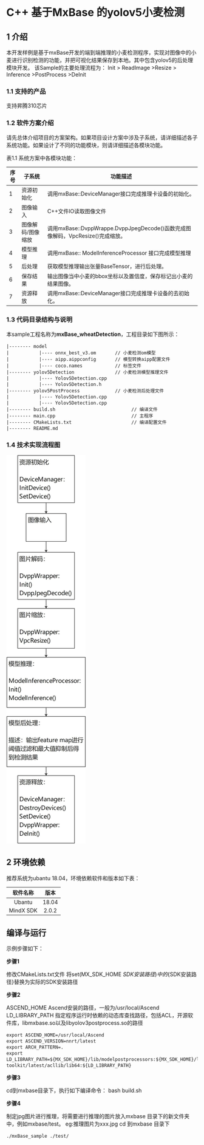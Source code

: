 # C++ 基于MxBase 的yolov5小麦检测

## 1 介绍
本开发样例是基于mxBase开发的端到端推理的小麦检测程序，实现对图像中的小麦进行识别检测的功能，并把可视化结果保存到本地。其中包含yolov5的后处理模块开发。
该Sample的主要处理流程为：
Init > ReadImage >Resize > Inference >PostProcess >DeInit

### 1.1 支持的产品

支持昇腾310芯片

### 1.2 软件方案介绍

请先总体介绍项目的方案架构。如果项目设计方案中涉及子系统，请详细描述各子系统功能。如果设计了不同的功能模块，则请详细描述各模块功能。

表1.1 系统方案中各模块功能：

| 序号 | 子系统            | 功能描述                                                     |
| ---- | ----------------- | ------------------------------------------------------------ |
| 1    | 资源初始化        | 调用mxBase::DeviceManager接口完成推理卡设备的初始化。        |
| 2    | 图像输入          | C++文件IO读取图像文件                                        |
| 3    | 图像解码/图像缩放 | 调用mxBase::DvppWrappe.DvppJpegDecode()函数完成图像解码，VpcResize()完成缩放。 |
| 4    | 模型推理          | 调用mxBase:: ModelInferenceProcessor 接口完成模型推理        |
| 5    | 后处理            | 获取模型推理输出张量BaseTensor，进行后处理。                 |
| 6    | 保存结果          | 输出图像当中小麦的bbox坐标以及置信度，保存标记出小麦的结果图像。           |
| 7    | 资源释放      | 调用mxBase::DeviceManager接口完成推理卡设备的去初始化。      |



### 1.3 代码目录结构与说明

本sample工程名称为**mxBase_wheatDetection**，工程目录如下图所示：
```
|-------- model
|           |---- onnx_best_v3.om       // 小麦检测om模型
|           |---- aipp.aippconfig       // 模型转换aipp配置文件
|           |---- coco.names       		// 标签文件
|-------- yolov5Detection				// 小麦检测模型推理文件
|           |---- Yolov5Detection.cpp       
|           |---- Yolov5Detection.h         
|-------- yolov5PostProcess  			// 小麦检测后处理文件
|           |---- Yolov5Detection.cpp       
|           |---- Yolov5Detection.cpp       
|-------- build.sh                            // 编译文件
|-------- main.cpp                            // 主程序  
|-------- CMakeLists.txt                      // 编译配置文件   
|-------- README.md   
```


### 1.4 技术实现流程图

![image-2021092301](image-2021092301.jpg)


## 2 环境依赖

推荐系统为ubantu 18.04，环境依赖软件和版本如下表：

| 软件名称 | 版本   |
| :--------: | :------: |
|Ubantu|18.04|
|MindX SDK|2.0.2|


## 编译与运行

示例步骤如下：

**步骤1** 

修改CMakeLists.txt文件 将set(MX_SDK_HOME ${SDK安装路径}) 中的${SDK安装路径}替换为实际的SDK安装路径

**步骤2** 

ASCEND_HOME Ascend安装的路径，一般为/usr/local/Ascend
LD_LIBRARY_PATH 指定程序运行时依赖的动态库查找路径，包括ACL，开源软件库，libmxbase.so以及libyolov3postprocess.so的路径
```
export ASCEND_HOME=/usr/local/Ascend
export ASCEND_VERSION=nnrt/latest
export ARCH_PATTERN=.
export LD_LIBRARY_PATH=${MX_SDK_HOME}/lib/modelpostprocessors:${MX_SDK_HOME}/lib:${MX_SDK_HOME}/opensource/lib:${MX_SDK_HOME}/opensource/lib64:/usr/local/Ascend/driver/lib64:/usr/local/Ascend/ascend-toolkit/latest/acllib/lib64:${LD_LIBRARY_PATH}
```

**步骤3** 

cd到mxbase目录下，执行如下编译命令：
bash build.sh

**步骤4** 

制定jpg图片进行推理，将需要进行推理的图片放入mxbase 目录下的新文件夹中，例如mxbase/test。 eg:推理图片为xxx.jpg
cd 到mxbase 目录下
```
./mxBase_sample ./test/
```